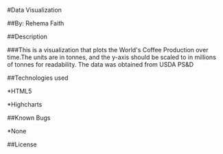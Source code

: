 #Data Visualization 

##By: Rehema Faith 

##Description 

###This is a visualization that plots the World's Coffee Production over time.The units are in tonnes, and the y-axis should be scaled to in millions of tonnes for readability.
The data was obtained from USDA PS&D

##Technologies used

*HTML5

*Highcharts

##Known Bugs 

*None 

##License 


